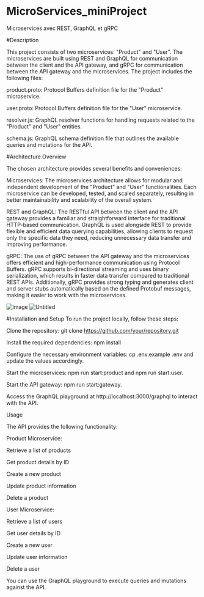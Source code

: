 # MicroServices_miniProject
Microservices avec REST, GraphQL et gRPC


#Description

This project consists of two microservices: "Product" and "User". The microservices are built using REST and GraphQL for communication between the client and the API gateway, and gRPC for communication between the API gateway and the microservices. The project includes the following files:


product.proto: Protocol Buffers definition file for the "Product" microservice.


user.proto: Protocol Buffers definition file for the "User" microservice.


resolver.js: GraphQL resolver functions for handling requests related to the "Product" and "User" entities.


schema.js: GraphQL schema definition file that outlines the available queries and mutations for the API.

#Architecture Overview


The chosen architecture provides several benefits and conveniences:

Microservices: The microservices architecture allows for modular and independent development of the "Product" and "User" functionalities. Each microservice can be developed, tested, and scaled separately, resulting in better maintainability and scalability of the overall system.

REST and GraphQL: The RESTful API between the client and the API gateway provides a familiar and straightforward interface for traditional HTTP-based communication. GraphQL is used alongside REST to provide flexible and efficient data querying capabilities, allowing clients to request only the specific data they need, reducing unnecessary data transfer and improving performance.

gRPC: The use of gRPC between the API gateway and the microservices offers efficient and high-performance communication using Protocol Buffers. gRPC supports bi-directional streaming and uses binary serialization, which results in faster data transfer compared to traditional REST APIs. Additionally, gRPC provides strong typing and generates client and server stubs automatically based on the defined Protobuf messages, making it easier to work with the microservices.

![image](https://github.com/houda2024/MicroServices_miniProject/assets/107250916/d02fa053-f05b-4838-a7e1-a1b411bc3e2b)
![Untitled](https://github.com/houda2024/MicroServices_miniProject/assets/107250916/a3cb3b47-ca34-4ac6-8810-a4d325964968)







#Installation and Setup
To run the project locally, follow these steps:

Clone the repository: git clone https://github.com/your/repository.git


Install the required dependencies: npm install


Configure the necessary environment variables: cp .env.example .env and update the values accordingly.


Start the microservices: npm run start:product and npm run start:user.


Start the API gateway: npm run start:gateway.


Access the GraphQL playground at http://localhost:3000/graphql to interact with the API.

Usage


The API provides the following functionality:

Product Microservice:

Retrieve a list of products

Get product details by ID

Create a new product

Update product information

Delete a product

User Microservice:

Retrieve a list of users

Get user details by ID

Create a new user

Update user information

Delete a user

You can use the GraphQL playground to execute queries and mutations against the API.





